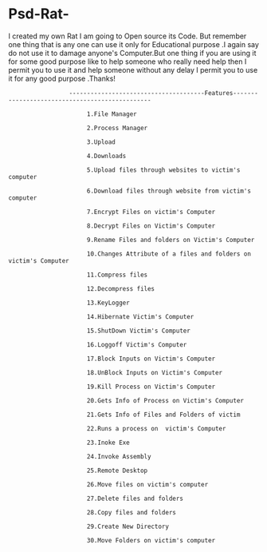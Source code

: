 # Psd-Rat-
I created my own Rat I am  going to Open source its Code. But remember one thing that is any one can use it only for Educational purpose .I again say  do not use it to damage anyone's Computer.But one thing if you are using it for some good purpose like to help someone who really need  help then I permit you to use it and help someone without any delay I permit you to use it for any good purpose .Thanks!


                     --------------------------------------Features-----------------------------------------------
                                      
                          1.File Manager
                          
                          2.Process Manager
                          
                          3.Upload 
                          
                          4.Downloads 
                          
                          5.Upload files through websites to victim's computer
                          
                          6.Download files through website from victim's computer
                          
                          7.Encrypt Files on victim's Computer 
                          
                          8.Decrypt Files on Victim's Computer 
                          
                          9.Rename Files and folders on Victim's Computer
                          
                          10.Changes Attribute of a files and folders on victim's Computer 
                          
                          11.Compress files 
                          
                          12.Decompress files
                          
                          13.KeyLogger
                          
                          14.Hibernate Victim's Computer 
                          
                          15.ShutDown Victim's Computer
                          
                          16.Loggoff Victim's Computer 
                          
                          17.Block Inputs on Victim's Computer 
                          
                          18.UnBlock Inputs on Victim's Computer
                          
                          19.Kill Process on Victim's Computer 
                          
                          20.Gets Info of Process on Victim's Computer 
                          
                          21.Gets Info of Files and Folders of victim
                          
                          22.Runs a process on  victim's Computer 
                          
                          23.Inoke Exe 
                          
                          24.Invoke Assembly 
                          
                          25.Remote Desktop
                          
                          26.Move files on victim's computer 
                          
                          27.Delete files and folders 
                          
                          28.Copy files and folders 
                          
                          29.Create New Directory 
                          
                          30.Move Folders on victim's computer 
